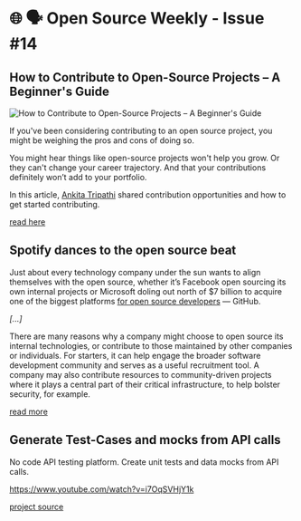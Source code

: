 # 🌐 🗣️ Open Source Weekly - Issue #14

## How to Contribute to Open-Source Projects – A Beginner's Guide

![How to Contribute to Open-Source Projects – A Beginner's Guide](https://www.freecodecamp.org/news/content/images/size/w2000/2022/04/open-source-contributions.jpeg)

If you've been considering contributing to an open source project, you might be weighing the pros and cons of doing so.

You might hear things like open-source projects won't help you grow. Or they can't change your career trajectory. And that your contributions definitely won’t add to your portfolio.

In this article, [Ankita Tripathi](https://twitter.com/ankitatr_) shared contribution opportunities and how to get started contributing.

[read here](https://www.freecodecamp.org/news/how-to-contribute-to-open-source-projects/)

## Spotify dances to the open source beat

Just about every technology company under the sun wants to align themselves with the open source, whether it’s Facebook open sourcing its own internal projects or Microsoft doling out north of $7 billion to acquire one of the biggest platforms [for open source developers](https://cloudblogs.microsoft.com/opensource/2018/06/07/github-acquisition-microsoft-commitment-open-source-developers/) — GitHub.

_[...]_

There are many reasons why a company might choose to open source its internal technologies, or contribute to those maintained by other companies or individuals. For starters, it can help engage the broader software development community and serves as a useful recruitment tool. A company may also contribute resources to community-driven projects where it plays a central part of their critical infrastructure, to help bolster security, for example.

[read more](https://venturebeat.com/2022/04/22/spotify-dances-to-the-beat-of-open-source/)

## Generate Test-Cases and mocks from API calls

No code API testing platform. Create unit tests and data mocks from API calls.

https://www.youtube.com/watch?v=i7OqSVHjY1k

[project source](https://github.com/keploy/keploy)
